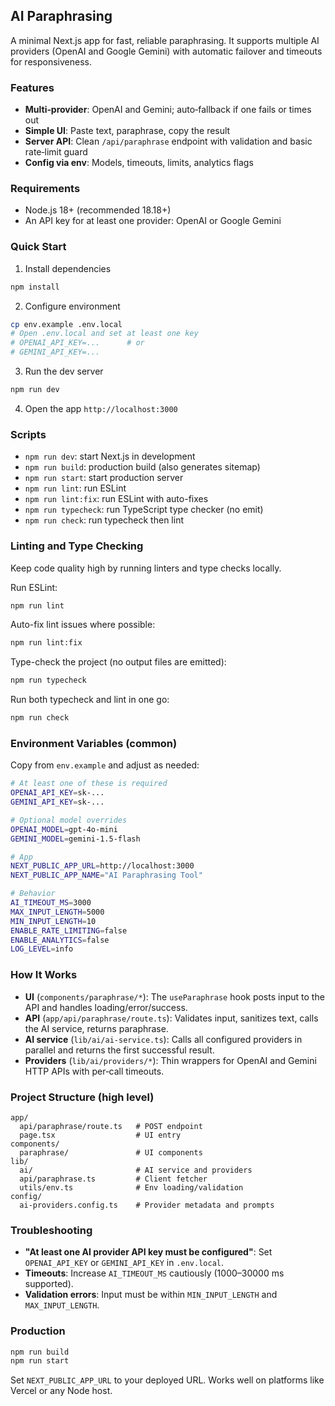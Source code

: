 ## AI Paraphrasing

A minimal Next.js app for fast, reliable paraphrasing. It supports multiple AI providers (OpenAI and Google Gemini) with automatic failover and timeouts for responsiveness.

### Features
- **Multi‑provider**: OpenAI and Gemini; auto‑fallback if one fails or times out
- **Simple UI**: Paste text, paraphrase, copy the result
- **Server API**: Clean `/api/paraphrase` endpoint with validation and basic rate‑limit guard
- **Config via env**: Models, timeouts, limits, analytics flags

### Requirements
- Node.js 18+ (recommended 18.18+)
- An API key for at least one provider: OpenAI or Google Gemini

### Quick Start
1) Install dependencies
```bash
npm install
```

2) Configure environment
```bash
cp env.example .env.local
# Open .env.local and set at least one key
# OPENAI_API_KEY=...      # or
# GEMINI_API_KEY=...
```

3) Run the dev server
```bash
npm run dev
```

4) Open the app
`http://localhost:3000`

### Scripts
- `npm run dev`: start Next.js in development
- `npm run build`: production build (also generates sitemap)
- `npm run start`: start production server
- `npm run lint`: run ESLint
- `npm run lint:fix`: run ESLint with auto-fixes
- `npm run typecheck`: run TypeScript type checker (no emit)
- `npm run check`: run typecheck then lint

### Linting and Type Checking
Keep code quality high by running linters and type checks locally.

Run ESLint:
```bash
npm run lint
```

Auto-fix lint issues where possible:
```bash
npm run lint:fix
```

Type-check the project (no output files are emitted):
```bash
npm run typecheck
```

Run both typecheck and lint in one go:
```bash
npm run check
```

### Environment Variables (common)
Copy from `env.example` and adjust as needed:
```bash
# At least one of these is required
OPENAI_API_KEY=sk-...
GEMINI_API_KEY=sk-...

# Optional model overrides
OPENAI_MODEL=gpt-4o-mini
GEMINI_MODEL=gemini-1.5-flash

# App
NEXT_PUBLIC_APP_URL=http://localhost:3000
NEXT_PUBLIC_APP_NAME="AI Paraphrasing Tool"

# Behavior
AI_TIMEOUT_MS=3000
MAX_INPUT_LENGTH=5000
MIN_INPUT_LENGTH=10
ENABLE_RATE_LIMITING=false
ENABLE_ANALYTICS=false
LOG_LEVEL=info
```

### How It Works
- **UI** (`components/paraphrase/*`): The `useParaphrase` hook posts input to the API and handles loading/error/success.
- **API** (`app/api/paraphrase/route.ts`): Validates input, sanitizes text, calls the AI service, returns paraphrase.
- **AI service** (`lib/ai/ai-service.ts`): Calls all configured providers in parallel and returns the first successful result.
- **Providers** (`lib/ai/providers/*`): Thin wrappers for OpenAI and Gemini HTTP APIs with per‑call timeouts.

### Project Structure (high level)
```text
app/
  api/paraphrase/route.ts   # POST endpoint
  page.tsx                  # UI entry
components/
  paraphrase/               # UI components
lib/
  ai/                       # AI service and providers
  api/paraphrase.ts         # Client fetcher
  utils/env.ts              # Env loading/validation
config/
  ai-providers.config.ts    # Provider metadata and prompts
```

### Troubleshooting
- **"At least one AI provider API key must be configured"**: Set `OPENAI_API_KEY` or `GEMINI_API_KEY` in `.env.local`.
- **Timeouts**: Increase `AI_TIMEOUT_MS` cautiously (1000–30000 ms supported).
- **Validation errors**: Input must be within `MIN_INPUT_LENGTH` and `MAX_INPUT_LENGTH`.

### Production
```bash
npm run build
npm run start
```
Set `NEXT_PUBLIC_APP_URL` to your deployed URL. Works well on platforms like Vercel or any Node host.


